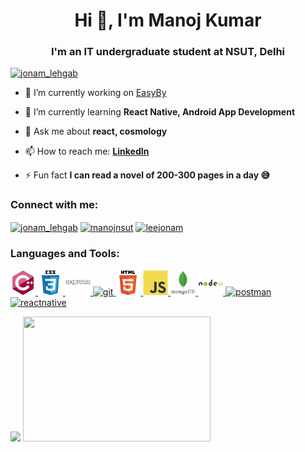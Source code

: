 <!-- ### Hi, I'm Manoj Kumar 👋


- 🎓 I'm an IT undergraduate student at **NSUT, Delhi**.
- 🌱 I’m **currently learning** Data Structures and Algorithms.
- 💬 **Ask me about**: Reactjs or any tech related stuff.
- 📫 **How to reach me**: [LinkedIn](https://www.linkedin.com/in/manojnsut/), [Twitter](https://twitter.com/jonam_lehgab)                    
- ⚡ **Fun fact**: I can read a novel of 300 pages in a day or two.
- 😄 **Pronouns**: He/His

<p float="left">
  <img src="https://github-readme-stats.vercel.app/api?username=manojnsut&&show_icons=false&count_private=true&include_all_commits=true" />
  <img src="https://github-readme-stats.vercel.app/api/top-langs/?username=manojnsut" width="300" height="200"/>
</p>
 -->
 <h1 align="center">Hi 👋, I'm Manoj Kumar</h1>
<h3 align="center">I'm an IT undergraduate student at NSUT, Delhi</h3>

<!-- <p align="left"> <img src="https://komarev.com/ghpvc/?username=manojnsut&label=Profile%20views&color=0e75b6&style=flat" alt="manojnsut" /> </p> -->

<p align="left"> <a href="https://twitter.com/jonam_lehgab" target="blank"><img src="https://img.shields.io/twitter/follow/jonam_lehgab?logo=twitter&style=for-the-badge" alt="jonam_lehgab" /></a> </p>

- 🔭 I’m currently working on [EasyBy](https://github.com/rohit672/EasyBuy)

- 🌱 I’m currently learning **React Native, Android App Development**

- 💬 Ask me about **react, cosmology**

- 📫 How to reach me: **[LinkedIn](https://www.linkedin.com/in/manojnsut/)**

- ⚡ Fun fact **I can read a novel of 200-300 pages in a day 😅**

<h3 align="left">Connect with me:</h3>
<p align="left">
<a href="https://twitter.com/jonam_lehgab" target="blank"><img align="center" src="https://raw.githubusercontent.com/rahuldkjain/github-profile-readme-generator/master/src/images/icons/Social/twitter.svg" alt="jonam_lehgab" height="30" width="40" /></a>
<a href="https://linkedin.com/in/manojnsut" target="blank"><img align="center" src="https://raw.githubusercontent.com/rahuldkjain/github-profile-readme-generator/master/src/images/icons/Social/linked-in-alt.svg" alt="manojnsut" height="30" width="40" /></a>
<a href="https://instagram.com/leejonam" target="blank"><img align="center" src="https://raw.githubusercontent.com/rahuldkjain/github-profile-readme-generator/master/src/images/icons/Social/instagram.svg" alt="leejonam" height="30" width="40" /></a>
</p>

<h3 align="left">Languages and Tools:</h3>
<p align="left"> <a href="https://www.w3schools.com/cpp/" target="_blank" rel="noreferrer"> <img src="https://raw.githubusercontent.com/devicons/devicon/master/icons/cplusplus/cplusplus-original.svg" alt="cplusplus" width="40" height="40"/> </a> <a href="https://www.w3schools.com/css/" target="_blank" rel="noreferrer"> <img src="https://raw.githubusercontent.com/devicons/devicon/master/icons/css3/css3-original-wordmark.svg" alt="css3" width="40" height="40"/> </a> <a href="https://expressjs.com" target="_blank" rel="noreferrer"> <img src="https://raw.githubusercontent.com/devicons/devicon/master/icons/express/express-original-wordmark.svg" alt="express" width="40" height="40"/> </a> <a href="https://git-scm.com/" target="_blank" rel="noreferrer"> <img src="https://www.vectorlogo.zone/logos/git-scm/git-scm-icon.svg" alt="git" width="40" height="40"/> </a> <a href="https://www.w3.org/html/" target="_blank" rel="noreferrer"> <img src="https://raw.githubusercontent.com/devicons/devicon/master/icons/html5/html5-original-wordmark.svg" alt="html5" width="40" height="40"/> </a> <a href="https://developer.mozilla.org/en-US/docs/Web/JavaScript" target="_blank" rel="noreferrer"> <img src="https://raw.githubusercontent.com/devicons/devicon/master/icons/javascript/javascript-original.svg" alt="javascript" width="40" height="40"/> </a> <a href="https://www.mongodb.com/" target="_blank" rel="noreferrer"> <img src="https://raw.githubusercontent.com/devicons/devicon/master/icons/mongodb/mongodb-original-wordmark.svg" alt="mongodb" width="40" height="40"/> </a> <a href="https://nodejs.org" target="_blank" rel="noreferrer"> <img src="https://raw.githubusercontent.com/devicons/devicon/master/icons/nodejs/nodejs-original-wordmark.svg" alt="nodejs" width="40" height="40"/> </a> <a href="https://postman.com" target="_blank" rel="noreferrer"> <img src="https://www.vectorlogo.zone/logos/getpostman/getpostman-icon.svg" alt="postman" width="40" height="40"/> </a> <a href="https://reactnative.dev/" target="_blank" rel="noreferrer"> <img src="https://reactnative.dev/img/header_logo.svg" alt="reactnative" width="40" height="40"/> </a> </p>

<!-- <p>&nbsp;<img align="center" src="https://github-readme-stats.vercel.app/api?username=manojnsut&show_icons=true&locale=en" alt="manojnsut" /></p> -->
<p float="left">
  <img src="https://github-readme-stats.vercel.app/api?username=manojnsut&&show_icons=false&count_private=true&include_all_commits=true" />
  <img src="https://github-readme-stats.vercel.app/api/top-langs/?username=manojnsut" width="300" height="200"/>
</p>

